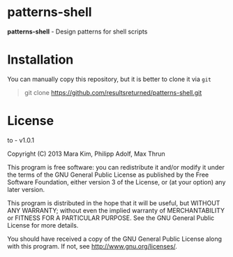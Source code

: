 patterns-shell
==============

**patterns-shell** - Design patterns for shell scripts


Installation
============

You can manually copy this repository, but it is better to clone it via `git`

>git clone https://github.com/resultsreturned/patterns-shell.git


License
=======

to - v1.0.1

Copyright (C) 2013  Mara Kim, Philipp Adolf, Max Thrun

This program is free software: you can redistribute it and/or modify
it under the terms of the GNU General Public License as published by
the Free Software Foundation, either version 3 of the License, or
(at your option) any later version.

This program is distributed in the hope that it will be useful,
but WITHOUT ANY WARRANTY; without even the implied warranty of
MERCHANTABILITY or FITNESS FOR A PARTICULAR PURPOSE.  See the
GNU General Public License for more details.

You should have received a copy of the GNU General Public License
along with this program.  If not, see <http://www.gnu.org/licenses/>.
